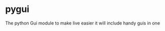 ﻿pygui
===========================
The python Gui module to make live easier
it will include handy guis in one

